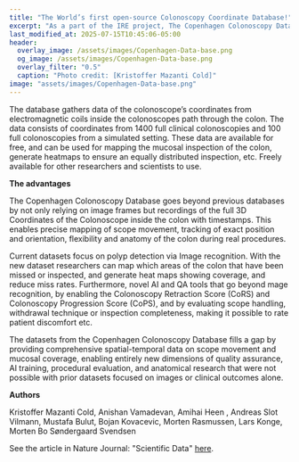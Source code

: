 ```yaml
---
title: "The World’s first open-source Colonoscopy Coordinate Database!" 
excerpt: "As a part of the IRE project, The Copenhagen Colonoscopy Database has been launched through the Nature Journal: Scientific Data"
last_modified_at: 2025-07-15T10:45:06-05:00 
header:
  overlay_image: /assets/images/Copenhagen-Data-base.png
  og_image: /assets/images/Copenhagen-Data-base.png
  overlay_filter: "0.5"
  caption: "Photo credit: [Kristoffer Mazanti Cold]"
image: "assets/images/Copenhagen-Data-base.png"
---
```

The database gathers data of the colonoscope’s coordinates from electromagnetic coils inside the colonoscopes path through the colon.  The data consists of coordinates from 1400 full clinical colonoscopies and 100 full colonoscopies from a simulated setting. These data are available for free, and can be used for mapping the mucosal inspection of the colon, generate heatmaps to ensure an equally distributed inspection, etc. Freely available for other researchers and scientists to use. 
 
**The advantages**

The Copenhagen Colonoscopy Database goes beyond previous databases by not only relying on image frames but recordings of the full 3D Coordinates of the Colonoscope inside the colon with timestamps.  This enables precise mapping of scope movement, tracking of exact position and orientation, flexibility and anatomy of the colon during real procedures.

Current datasets focus on polyp detection via Image recognition. With the new dataset researchers can map which areas of the colon that have been missed or inspected, and generate heat maps showing coverage, and reduce miss rates. Furthermore, novel AI and QA tools that go beyond mage recognition, by enabling the Colonoscopy Retraction Score (CoRS) and Colonoscopy Progression Score (CoPS), and by evaluating scope handling, withdrawal technique or inspection completeness, making it possible to rate patient discomfort etc. 
 
The datasets from the Copenhagen Colonoscopy Database fills a gap by providing comprehensive spatial-temporal data on scope movement and mucosal coverage, enabling entirely new dimensions of quality assurance, AI training, procedural evaluation, and anatomical research that were not possible with prior datasets focused on images or clinical outcomes alone.

**Authors**

Kristoffer Mazanti Cold, Anishan Vamadevan, Amihai Heen , Andreas Slot Vilmann, Mustafa Bulut, Bojan Kovacevic, Morten Rasmussen, Lars Konge, Morten Bo Søndergaard Svendsen

See the article in Nature Journal: "Scientific Data" [here](https://www.nature.com/articles/s41597-025-05530-7.epdf?sharing_token=xRn6eVuDzzftv6BVWTASHtRgN0jAjWel9jnR3ZoTv0POMlcONR0ukojZI9YWqDEuUEarclM8FaEe9pkGzl04tOI1zlMaYQ6GottC8_0c3xVyz5670vMlRBciN897It90z5nmcojOdMuirdGJgLK_YlD5dLqGVV0k4kOSMvhKRdA%3D).
